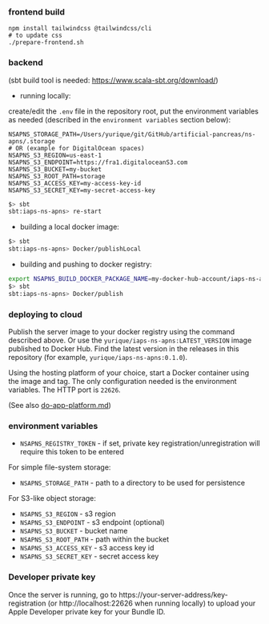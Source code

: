 ### frontend build

```shell
npm install tailwindcss @tailwindcss/cli
# to update css
./prepare-frontend.sh
```

### backend 

(sbt build tool is needed: https://www.scala-sbt.org/download/)

* running locally:

create/edit the `.env` file in the repository root, put the environment variables as needed (described in the `environment variables` section below):
```dotenv
NSAPNS_STORAGE_PATH=/Users/yurique/git/GitHub/artificial-pancreas/ns-apns/.storage
# OR (example for DigitalOcean spaces)
NSAPNS_S3_REGION=us-east-1
NSAPNS_S3_ENDPOINT=https://fra1.digitaloceanS3.com
NSAPNS_S3_BUCKET=my-bucket
NSAPNS_S3_ROOT_PATH=storage
NSAPNS_S3_ACCESS_KEY=my-access-key-id
NSAPNS_S3_SECRET_KEY=my-secret-access-key
```

```sh
$> sbt
sbt:iaps-ns-apns> re-start
```

* building a local docker image:
```sh
$> sbt
sbt:iaps-ns-apns> Docker/publishLocal
```

* building and pushing to docker registry:
```sh
export NSAPNS_BUILD_DOCKER_PACKAGE_NAME=my-docker-hub-account/iaps-ns-apns
$> sbt
sbt:iaps-ns-apns> Docker/publish
```

### deploying to cloud

Publish the server image to your docker registry using the command described above.
Or use the `yurique/iaps-ns-apns:LATEST_VERSION` image published to Docker Hub. Find the latest version in the releases in this repository (for example, `yurique/iaps-ns-apns:0.1.0`).

Using the hosting platform of your choice, start a Docker container using the image and tag. The only configuration needed is the environment variables. The HTTP port is `22626`.

(See also [do-app-platform.md](do-app-platform.md))

### environment variables

* `NSAPNS_REGISTRY_TOKEN` - if set, private key registration/unregistration will require this token to be entered

For simple file-system storage:
* `NSAPNS_STORAGE_PATH` - path to a directory to be used for persistence 

For S3-like object storage:
* `NSAPNS_S3_REGION` - s3 region
* `NSAPNS_S3_ENDPOINT` - s3 endpoint (optional)
* `NSAPNS_S3_BUCKET` - bucket name
* `NSAPNS_S3_ROOT_PATH` - path within the bucket 
* `NSAPNS_S3_ACCESS_KEY` - s3 access key id
* `NSAPNS_S3_SECRET_KEY` - secret access key

### Developer private key 

Once the server is running, go to https://your-server-address/key-registration (or http://localhost:22626 when running locally) to upload your Apple Developer private key for your Bundle ID.


